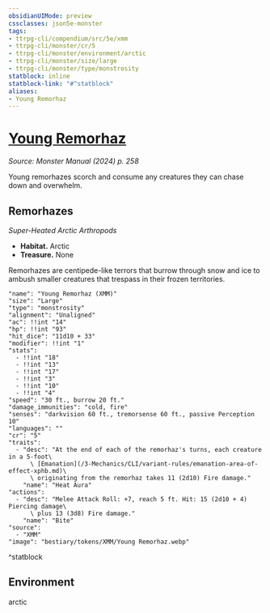 ```yaml
---
obsidianUIMode: preview
cssclasses: json5e-monster
tags:
- ttrpg-cli/compendium/src/5e/xmm
- ttrpg-cli/monster/cr/5
- ttrpg-cli/monster/environment/arctic
- ttrpg-cli/monster/size/large
- ttrpg-cli/monster/type/monstrosity
statblock: inline
statblock-link: "#^statblock"
aliases:
- Young Remorhaz
---
```

# [Young Remorhaz](3-Mechanics\CLI\bestiary\monstrosity/young-remorhaz-xmm.md)
*Source: Monster Manual (2024) p. 258*  

Young remorhazes scorch and consume any creatures they can chase down and overwhelm.

## Remorhazes

*Super-Heated Arctic Arthropods*

- **Habitat.** Arctic  
- **Treasure.** None  

Remorhazes are centipede-like terrors that burrow through snow and ice to ambush smaller creatures that trespass in their frozen territories.

```statblock
"name": "Young Remorhaz (XMM)"
"size": "Large"
"type": "monstrosity"
"alignment": "Unaligned"
"ac": !!int "14"
"hp": !!int "93"
"hit_dice": "11d10 + 33"
"modifier": !!int "1"
"stats":
  - !!int "18"
  - !!int "13"
  - !!int "17"
  - !!int "3"
  - !!int "10"
  - !!int "4"
"speed": "30 ft., burrow 20 ft."
"damage_immunities": "cold, fire"
"senses": "darkvision 60 ft., tremorsense 60 ft., passive Perception 10"
"languages": ""
"cr": "5"
"traits":
  - "desc": "At the end of each of the remorhaz's turns, each creature in a 5-foot\
      \ [Emanation](/3-Mechanics/CLI/variant-rules/emanation-area-of-effect-xphb.md)\
      \ originating from the remorhaz takes 11 (2d10) Fire damage."
    "name": "Heat Aura"
"actions":
  - "desc": "Melee Attack Roll: +7, reach 5 ft. Hit: 15 (2d10 + 4) Piercing damage\
      \ plus 13 (3d8) Fire damage."
    "name": "Bite"
"source":
  - "XMM"
"image": "bestiary/tokens/XMM/Young Remorhaz.webp"
```
^statblock

## Environment

arctic